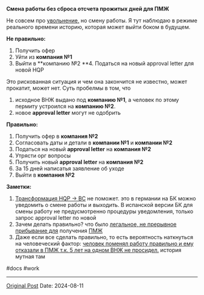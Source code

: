 **Смена работы без сброса отсчета прожитых дней для ПМЖ**

Не совсем про [увольнение,](1976.md) но смену работы. Я тут наблюдаю в режиме реального времени историю, которая может выйти боком в будущем.

**Не правильно:**
1. Получить офер
2. Уйти из **компания №1**
3. Выйти в **компанию №2
**4. Податься на новый approval letter для новой HQP

Это рискованная ситуация и чем она закончится не известно, может прокатит, может нет. Суть пробелмы в том, что 
1. исходное ВНЖ выдано под **компанию №1**, а человек по этому пермиту устроился на **компанию №2**.
2. новое **approval letter** могут не одобрить

**Правильно:**

1. Получить офер в **компания №2**
2. Согласовать даты и детали в **компании №1** и **компании №2**
3. Податься на новый **approval letter** на **компания №2**
4. Утрясти орг вопросы
5. Получить новый **approval letter** на **компания №2**
6. За 15 дней написатья заявление об уходе
7. Выйти в **компания №2**

**Заметки:**
1. [Трансформация HQP -> BC](1753.md) не поможет. это в германии на БК можно уведомить о смене работы и выходить. В испанской версии БК для смены работу не предусмотренно процедуры уведомления, только запрос approval letter по новой
2. Зачем делать правильно? что было [легальное, не прерывное прибывание для](1243.md) получения [ПМЖ](2489.md)
3. Даже если все сделать правильно, то есть вероятность наткнуться на человеческий фактор: [человек поменял работу правильно и ему отказали в ПМЖ т.к. 5 лет на одном ВНЖ не просидел.](https://t.me/visadesp/111472) история мутная там

#docs #work

---
[Original Post](https://t.me/lev2tarragona/2491)
Date: 2024-08-11
